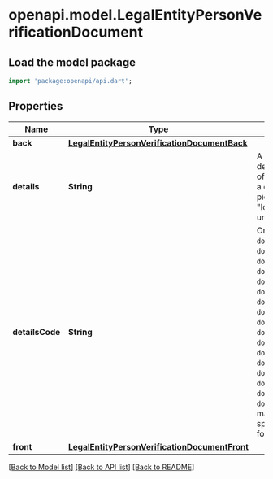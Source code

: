 # openapi.model.LegalEntityPersonVerificationDocument

## Load the model package
```dart
import 'package:openapi/api.dart';
```

## Properties
Name | Type | Description | Notes
------------ | ------------- | ------------- | -------------
**back** | [**LegalEntityPersonVerificationDocumentBack**](LegalEntityPersonVerificationDocumentBack.md) |  | [optional] 
**details** | **String** | A user-displayable string describing the verification state of this document. For example, if a document is uploaded and the picture is too fuzzy, this may say \"Identity document is too unclear to read\". | [optional] 
**detailsCode** | **String** | One of `document_corrupt`, `document_country_not_supported`, `document_expired`, `document_failed_copy`, `document_failed_other`, `document_failed_test_mode`, `document_fraudulent`, `document_failed_greyscale`, `document_incomplete`, `document_invalid`, `document_manipulated`, `document_missing_back`, `document_missing_front`, `document_not_readable`, `document_not_uploaded`, `document_photo_mismatch`, `document_too_large`, or `document_type_not_supported`. A machine-readable code specifying the verification state for this document. | [optional] 
**front** | [**LegalEntityPersonVerificationDocumentFront**](LegalEntityPersonVerificationDocumentFront.md) |  | [optional] 

[[Back to Model list]](../README.md#documentation-for-models) [[Back to API list]](../README.md#documentation-for-api-endpoints) [[Back to README]](../README.md)


